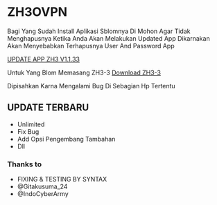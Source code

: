 # ZH3OVPN


Bagi Yang Sudah Install Aplikasi Sblomnya
Di Mohon Agar Tidak Menghapusnya Ketika Anda Akan Melakukan Updated App
Dikarnakan Akan Menyebabkan Terhapusnya User And Password App



[UPDATE APP ZH3 V1.1.33](https://github.com/ZheHacK/ZH3OVPN/raw/main/ZH3%20IM3-1.1.34.apk)

Untuk Yang Blom Memasang ZH3-3 [Download ZH3-3](https://download1491.mediafire.com/ta30pmb92o7g/n9679ab4vzr7l5c/ZH3-3.ovpn)

Dipisahkan Karna Mengalami Bug Di Sebagian Hp Tertentu


## UPDATE TERBARU
* Unlimited
* Fix Bug
* Add Opsi Pengembang Tambahan
* Dll


### Thanks to
* FIXING & TESTING BY SYNTAX 
* @Gitakusuma_24
* @IndoCyberArmy
